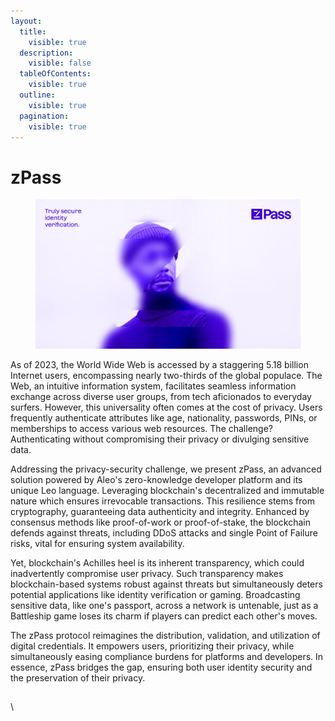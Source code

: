 ```yaml
---
layout:
  title:
    visible: true
  description:
    visible: false
  tableOfContents:
    visible: true
  outline:
    visible: true
  pagination:
    visible: true
---
```


# zPass

<figure><img src="../../.gitbook/assets/Main.jpg" alt=""><figcaption></figcaption></figure>

As of 2023, the World Wide Web is accessed by a staggering 5.18 billion Internet users, encompassing nearly two-thirds of the global populace. The Web, an intuitive information system, facilitates seamless information exchange across diverse user groups, from tech aficionados to everyday surfers. However, this universality often comes at the cost of privacy. Users frequently authenticate attributes like age, nationality, passwords, PINs, or memberships to access various web resources. The challenge? Authenticating without compromising their privacy or divulging sensitive data.

Addressing the privacy-security challenge, we present zPass, an advanced solution powered by Aleo's zero-knowledge developer platform and its unique Leo language. Leveraging blockchain's decentralized and immutable nature which ensures irrevocable transactions. This resilience stems from cryptography, guaranteeing data authenticity and integrity. Enhanced by consensus methods like proof-of-work or proof-of-stake, the blockchain defends against threats, including DDoS attacks and single Point of Failure risks, vital for ensuring system availability.

Yet, blockchain's Achilles heel is its inherent transparency, which could inadvertently compromise user privacy. Such transparency makes blockchain-based systems robust against threats but simultaneously deters potential applications like identity verification or gaming. Broadcasting sensitive data, like one's passport, across a network is untenable, just as a Battleship game loses its charm if players can predict each other's moves.

The zPass protocol reimagines the distribution, validation, and utilization of digital credentials. It empowers users, prioritizing their privacy, while simultaneously easing compliance burdens for platforms and developers. In essence, zPass bridges the gap, ensuring both user identity security and the preservation of their privacy.

##

##

##

##

\
